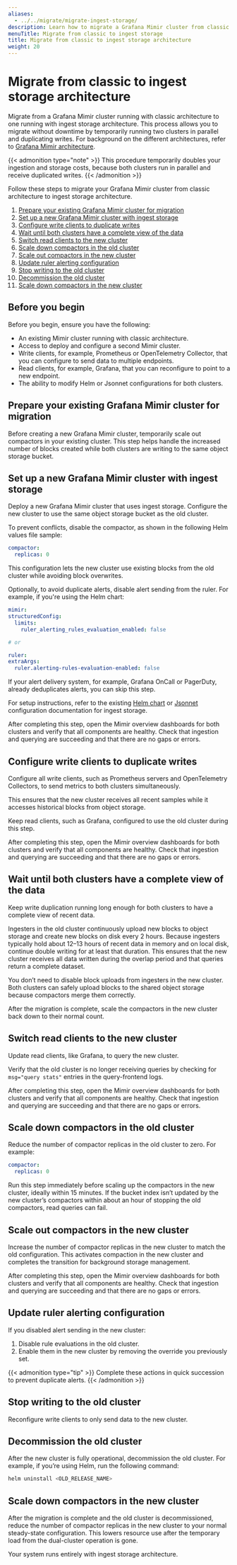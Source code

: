 ```yaml
---
aliases:
  - ../../migrate/migrate-ingest-storage/
description: Learn how to migrate a Grafana Mimir cluster from classic architecture to ingest storage architecture with no downtime.
menuTitle: Migrate from classic to ingest storage
title: Migrate from classic to ingest storage architecture
weight: 20
---
```


# Migrate from classic to ingest storage architecture

Migrate from a Grafana Mimir cluster running with classic architecture to one running with ingest storage architecture. This process allows you to migrate without downtime by temporarily running two clusters in parallel and duplicating writes. For background on the different architectures, refer to [Grafana Mimir architecture](https://grafana.com/docs/mimir/<MIMIR_VERSION>/get-started/about-grafana-mimir-architecture/).

{{< admonition type="note" >}}
This procedure temporarily doubles your ingestion and storage costs, because both clusters run in parallel and receive duplicated writes.
{{< /admonition >}}

Follow these steps to migrate your Grafana Mimir cluster from classic architecture to ingest storage architecture.

1. [Prepare your existing Grafana Mimir cluster for migration](#prepare-your-existing-grafana-mimir-cluster-for-migration)
1. [Set up a new Grafana Mimir cluster with ingest storage](#set-up-a-new-grafana-mimir-cluster-with-ingest-storage)
1. [Configure write clients to duplicate writes](#configure-write-clients-to-duplicate-writes)
1. [Wait until both clusters have a complete view of the data](#wait-until-both-clusters-have-a-complete-view-of-the-data)
1. [Switch read clients to the new cluster](#switch-read-clients-to-the-new-cluster)
1. [Scale down compactors in the old cluster](#scale-down-compactors-in-the-old-cluster)
1. [Scale out compactors in the new cluster](#scale-out-compactors-in-the-new-cluster)
1. [Update ruler alerting configuration](#update-ruler-alerting-configuration)
1. [Stop writing to the old cluster](#stop-writing-to-the-old-cluster)
1. [Decommission the old cluster](#decommission-the-old-cluster)
1. [Scale down compactors in the new cluster](#scale-down-compactors-in-the-new-cluster)

## Before you begin

Before you begin, ensure you have the following:

- An existing Mimir cluster running with classic architecture.
- Access to deploy and configure a second Mimir cluster.
- Write clients, for example, Prometheus or OpenTelemetry Collector, that you can configure to send data to multiple endpoints.
- Read clients, for example, Grafana, that you can reconfigure to point to a new endpoint.
- The ability to modify Helm or Jsonnet configurations for both clusters.

## Prepare your existing Grafana Mimir cluster for migration

Before creating a new Grafana Mimir cluster, temporarily scale out compactors in your existing cluster. This step helps handle the increased number of blocks created while both clusters are writing to the same object storage bucket.

## Set up a new Grafana Mimir cluster with ingest storage

Deploy a new Grafana Mimir cluster that uses ingest storage. Configure the new cluster to use the same object storage bucket as the old cluster.

To prevent conflicts, disable the compactor, as shown in the following Helm values file sample:

```yaml
compactor:
  replicas: 0
```

This configuration lets the new cluster use existing blocks from the old cluster while avoiding block overwrites.

Optionally, to avoid duplicate alerts, disable alert sending from the ruler. For example, if you're using the Helm chart:

```yaml
mimir:
structuredConfig:
  limits:
    ruler_alerting_rules_evaluation_enabled: false

# or

ruler:
extraArgs:
  ruler.alerting-rules-evaluation-enabled: false
```

If your alert delivery system, for example, Grafana OnCall or PagerDuty, already deduplicates alerts, you can skip this step.

For setup instructions, refer to the existing [Helm chart](https://grafana.com/docs/helm-charts/mimir-distributed/latest/run-production-environment-with-helm/) or [Jsonnet](https://grafana.com/docs/mimir/<MIMIR_VERSION>/set-up/jsonnet/configure-ingest-storage/) configuration documentation for ingest storage.

After completing this step, open the Mimir overview dashboards for both clusters and verify that all components are healthy. Check that ingestion and querying are succeeding and that there are no gaps or errors.

## Configure write clients to duplicate writes

Configure all write clients, such as Prometheus servers and OpenTelemetry Collectors, to send metrics to both clusters simultaneously.

This ensures that the new cluster receives all recent samples while it accesses historical blocks from object storage.

Keep read clients, such as Grafana, configured to use the old cluster during this step.

After completing this step, open the Mimir overview dashboards for both clusters and verify that all components are healthy. Check that ingestion and querying are succeeding and that there are no gaps or errors.

## Wait until both clusters have a complete view of the data

Keep write duplication running long enough for both clusters to have a complete view of recent data.

Ingesters in the old cluster continuously upload new blocks to object storage and create new blocks on disk every 2 hours. Because ingesters typically hold about 12–13 hours of recent data in memory and on local disk, continue double writing for at least that duration. This ensures that the new cluster receives all data written during the overlap period and that queries return a complete dataset.

You don’t need to disable block uploads from ingesters in the new cluster. Both clusters can safely upload blocks to the shared object storage because compactors merge them correctly.

After the migration is complete, scale the compactors in the new cluster back down to their normal count.

## Switch read clients to the new cluster

Update read clients, like Grafana, to query the new cluster.

Verify that the old cluster is no longer receiving queries by checking for `msg="query stats"` entries in the query-frontend logs.

After completing this step, open the Mimir overview dashboards for both clusters and verify that all components are healthy. Check that ingestion and querying are succeeding and that there are no gaps or errors.

## Scale down compactors in the old cluster

Reduce the number of compactor replicas in the old cluster to zero. For example:

```yaml
compactor:
  replicas: 0
```

Run this step immediately before scaling up the compactors in the new cluster, ideally within 15 minutes. If the bucket index isn’t updated by the new cluster’s compactors within about an hour of stopping the old compactors, read queries can fail.

## Scale out compactors in the new cluster

Increase the number of compactor replicas in the new cluster to match the old configuration. This activates compaction in the new cluster and completes the transition for background storage management.

After completing this step, open the Mimir overview dashboards for both clusters and verify that all components are healthy. Check that ingestion and querying are succeeding and that there are no gaps or errors.

## Update ruler alerting configuration

If you disabled alert sending in the new cluster:

1. Disable rule evaluations in the old cluster.
2. Enable them in the new cluster by removing the override you previously set.

{{< admonition type="tip" >}}
Complete these actions in quick succession to prevent duplicate alerts.
{{< /admonition >}}

## Stop writing to the old cluster

Reconfigure write clients to only send data to the new cluster.

## Decommission the old cluster

After the new cluster is fully operational, decommission the old cluster.
For example, if you’re using Helm, run the following command:

```sh
helm uninstall <OLD_RELEASE_NAME>
```

## Scale down compactors in the new cluster

After the migration is complete and the old cluster is decommissioned, reduce the number of compactor replicas in the new cluster to your normal steady-state configuration. This lowers resource use after the temporary load from the dual-cluster operation is gone.

Your system runs entirely with ingest storage architecture.
